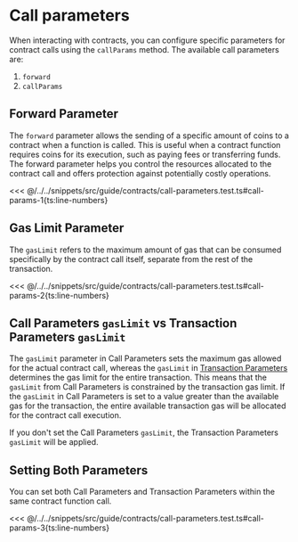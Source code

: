 # Call parameters

When interacting with contracts, you can configure specific parameters for contract calls using the `callParams` method. The available call parameters are:

1. `forward`
2. `callParams`

## Forward Parameter

The `forward` parameter allows the sending of a specific amount of coins to a contract when a function is called. This is useful when a contract function requires coins for its execution, such as paying fees or transferring funds. The forward parameter helps you control the resources allocated to the contract call and offers protection against potentially costly operations.

<<< @/../../snippets/src/guide/contracts/call-parameters.test.ts#call-params-1{ts:line-numbers}

## Gas Limit Parameter

The `gasLimit` refers to the maximum amount of gas that can be consumed specifically by the contract call itself, separate from the rest of the transaction.

<<< @/../../snippets/src/guide/contracts/call-parameters.test.ts#call-params-2{ts:line-numbers}

## Call Parameters `gasLimit` vs Transaction Parameters `gasLimit`

The `gasLimit` parameter in Call Parameters sets the maximum gas allowed for the actual contract call, whereas the `gasLimit` in [Transaction Parameters](./transaction-parameters.md) determines the gas limit for the entire transaction. This means that the `gasLimit` from Call Parameters is constrained by the transaction gas limit. If the `gasLimit` in Call Parameters is set to a value greater than the available gas for the transaction, the entire available transaction gas will be allocated for the contract call execution.

If you don't set the Call Parameters `gasLimit`, the Transaction Parameters `gasLimit` will be applied.

## Setting Both Parameters

You can set both Call Parameters and Transaction Parameters within the same contract function call.

<<< @/../../snippets/src/guide/contracts/call-parameters.test.ts#call-params-3{ts:line-numbers}

